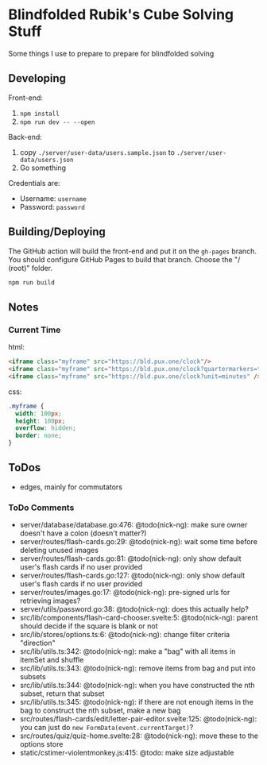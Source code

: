 # Blindfolded Rubik's Cube Solving Stuff

Some things I use to prepare to prepare for blindfolded solving

## Developing

Front-end:

1. `npm install`
2. `npm run dev -- --open`

Back-end:

1. copy `./server/user-data/users.sample.json` to `./server/user-data/users.json`
2. Go something

Credentials are:
- Username: `username`
- Password: `password`

## Building/Deploying

The GitHub action will build the front-end and put it on the `gh-pages` branch. You should configure GitHub Pages to build that branch. Choose the "/ (root)" folder.

```bash
npm run build
```

## Notes

### Current Time

html:
```html
<iframe class="myframe" src="https://bld.pux.one/clock"/>
<iframe class="myframe" src="https://bld.pux.one/clock?quartermarkers=true"/>
<iframe class="myframe" src="https://bld.pux.one/clock?unit=minutes" />
```

css:
```css
.myframe {
  width: 100px;
  height: 100px;
  overflow: hidden;
  border: none;
}
```

## ToDos

- edges, mainly for commutators

### ToDo Comments

- server/database/database.go:476: @todo(nick-ng): make sure owner doesn't have a colon (doesn't matter?)
- server/routes/flash-cards.go:29: @todo(nick-ng): wait some time before deleting unused images
- server/routes/flash-cards.go:81: @todo(nick-ng): only show default user's flash cards if no user provided
- server/routes/flash-cards.go:127: @todo(nick-ng): only show default user's flash cards if no user provided
- server/routes/images.go:17: @todo(nick-ng): pre-signed urls for retrieving images?
- server/utils/password.go:38: @todo(nick-ng): does this actually help?
- src/lib/components/flash-card-chooser.svelte:5: @todo(nick-ng): parent should decide if the square is blank or not
- src/lib/stores/options.ts:6: @todo(nick-ng): change filter criteria "direction"
- src/lib/utils.ts:342: @todo(nick-ng): make a "bag" with all items in itemSet and shuffle
- src/lib/utils.ts:343: @todo(nick-ng): remove items from bag and put into subsets
- src/lib/utils.ts:344: @todo(nick-ng): when you have constructed the nth subset, return that subset
- src/lib/utils.ts:345: @todo(nick-ng): if there are not enough items in the bag to construct the nth subset, make a new bag
- src/routes/flash-cards/edit/letter-pair-editor.svelte:125: @todo(nick-ng): you can just do `new FormData(event.currentTarget)`?
- src/routes/quiz/quiz-home.svelte:28: @todo(nick-ng): move these to the options store
- static/cstimer-violentmonkey.js:415: @todo: make size adjustable
